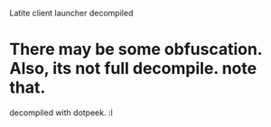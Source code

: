 Latite client launcher decompiled

# There may be some obfuscation. Also, its not  full decompile. note that.

decompiled with dotpeek. :l
